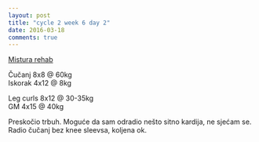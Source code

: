 ```yaml
---
layout: post
title: "cycle 2 week 6 day 2"
date: 2016-03-18
comments: true
---
```


[Mistura rehab](/snagata/log/2015/07/20/mistura-rehab/)

Čučanj 8x8 @ 60kg  
Iskorak 4x12 @ 8kg  

Leg curls 8x12 @ 30-35kg  
GM 4x15 @ 40kg  

Preskočio trbuh. Moguće da sam odradio nešto sitno kardija, ne sjećam se. Radio čučanj bez knee sleevsa, koljena ok.
